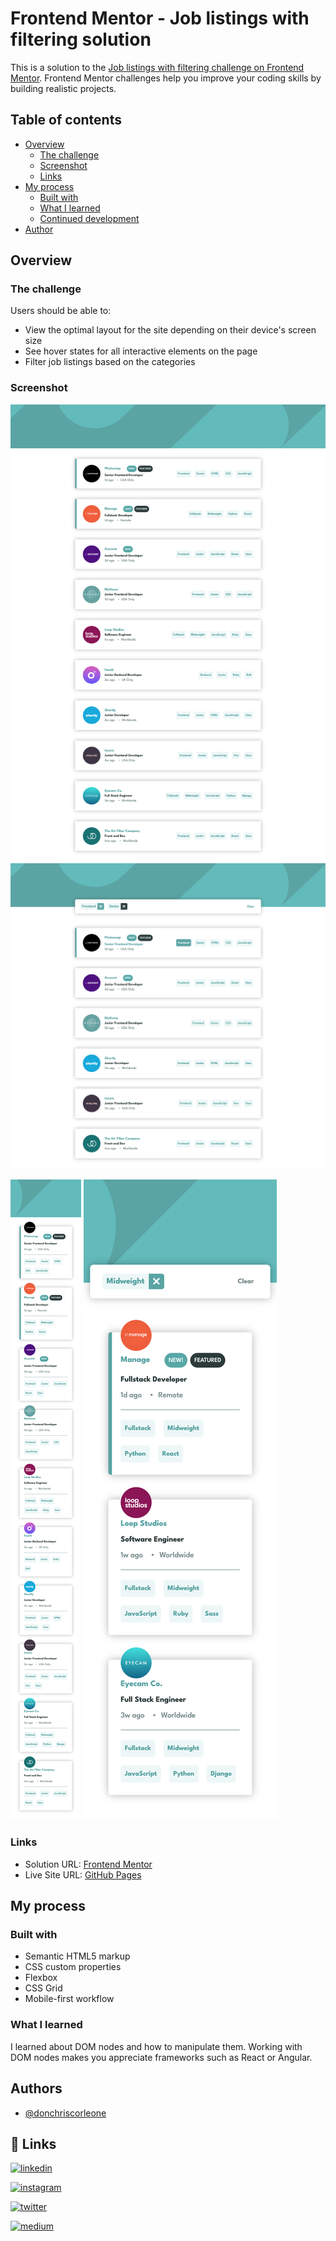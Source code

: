 # Frontend Mentor - Job listings with filtering solution

This is a solution to the [Job listings with filtering challenge on Frontend Mentor](https://www.frontendmentor.io/challenges/job-listings-with-filtering-ivstIPCt). Frontend Mentor challenges help you improve your coding skills by building realistic projects.

## Table of contents

- [Overview](#overview)
  - [The challenge](#the-challenge)
  - [Screenshot](#screenshot)
  - [Links](#links)
- [My process](#my-process)
  - [Built with](#built-with)
  - [What I learned](#what-i-learned)
  - [Continued development](#continued-development)
- [Author](#author)

## Overview

### The challenge

Users should be able to:

- View the optimal layout for the site depending on their device's screen size
- See hover states for all interactive elements on the page
- Filter job listings based on the categories

### Screenshot

![Desktop (1440px)](./screenshots/Desktop@1440.png)
![Desktop Active States (1440px)](./screenshots/Desktop@1440-Active.png)


![Mobile (375px)](./screenshots/Mobile@375.png)
![Mobile Navigation Active(375px)](./screenshots/Mobile@375-Active.png)


### Links

- Solution URL: [Frontend Mentor](https://www.frontendmentor.io/solutions/job-listing-with-static-data-using-plain-css-and-js-psT_T8EeCr)
- Live Site URL: [GitHub Pages](https://donchriscorleone.github.io/job-listings-with-filtering-solution/)

## My process

### Built with

- Semantic HTML5 markup
- CSS custom properties
- Flexbox
- CSS Grid
- Mobile-first workflow

### What I learned

I learned about DOM nodes and how to manipulate them. Working with DOM nodes makes you appreciate frameworks such as React or Angular.
## Authors

- [@donchriscorleone](https://www.github.com/donchriscorleone)


## 🔗 Links
[![linkedin](https://img.shields.io/badge/linkedin-0A66C2?style=for-the-badge&logo=linkedin&logoColor=white)](https://www.linkedin.com/in/christopher-ii-lajom-031959211/)

[![instagram](https://img.shields.io/badge/Instagram-E4405F?style=for-the-badge&logo=instagram&logoColor=white)](https://www.instagram.com/devchristopherii)

[![twitter](https://img.shields.io/badge/Twitter-1DA1F2?style=for-the-badge&logo=twitter&logoColor=white)](https://www.twitter.com/topheriidev)

[![medium](https://img.shields.io/badge/Medium-12100E?style=for-the-badge&logo=medium&logoColor=white)](https://medium.com/@christopherii_)
